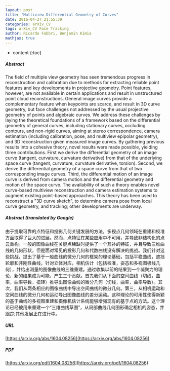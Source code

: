 ```yaml
---
layout: post
title: "Multiview Differential Geometry of Curves"
date: 2016-04-27 21:55:39
categories: arXiv_CV
tags: arXiv_CV Face Tracking
author: Ricardo Fabbri, Benjamin Kimia
mathjax: true
---
```


* content
{:toc}

##### Abstract
The field of multiple view geometry has seen tremendous progress in reconstruction and calibration due to methods for extracting reliable point features and key developments in projective geometry. Point features, however, are not available in certain applications and result in unstructured point cloud reconstructions. General image curves provide a complementary feature when keypoints are scarce, and result in 3D curve geometry, but face challenges not addressed by the usual projective geometry of points and algebraic curves. We address these challenges by laying the theoretical foundations of a framework based on the differential geometry of general curves, including stationary curves, occluding contours, and non-rigid curves, aiming at stereo correspondence, camera estimation (including calibration, pose, and multiview epipolar geometry), and 3D reconstruction given measured image curves. By gathering previous results into a cohesive theory, novel results were made possible, yielding three contributions. First we derive the differential geometry of an image curve (tangent, curvature, curvature derivative) from that of the underlying space curve (tangent, curvature, curvature derivative, torsion). Second, we derive the differential geometry of a space curve from that of two corresponding image curves. Third, the differential motion of an image curve is derived from camera motion and the differential geometry and motion of the space curve. The availability of such a theory enables novel curve-based multiview reconstruction and camera estimation systems to augment existing point-based approaches. This theory has been used to reconstruct a "3D curve sketch", to determine camera pose from local curve geometry, and tracking; other developments are underway.

##### Abstract (translated by Google)
由于提取可靠的点特征和投影几何关键发展的方法，多视点几何领域在重建和校准方面取得了巨大的进展。然而，点特征在某些应用中不可用，并导致非结构化的点云重构。一般的图像曲线在关键点稀缺时提供了一个互补的特征，并且导致三维曲线的几何形状，但是面对常见的投影几何和代数曲线没有解决的挑战。我们针对这些挑战，提出了基于一般曲线的微分几何的框架的理论基础，包括平稳曲线，遮挡轮廓和非刚性曲线，针对立体对应，相机估计（包括校准，姿态和多视图极线几何），并给出测量的图像曲线的三维重建。通过收集以前的结果到一个凝聚力的理论，新的结果成为可能，产生三个贡献。首先我们从下面的空间曲线（切线，曲率，曲率导数，扭转）推导出图像曲线的微分几何（切线，曲率，曲率导数）。其次，我们从两条相应的图像曲线中导出空间曲线的微分几何。第三，从相机运动和空间曲线的微分几何和运动导出图像曲线的差分运动。这种理论的可用性使得新颖的基于曲线的多视图重建和摄像机估计系统能够增强现有的基于点的方法。这个理论已经被用来重建一个“三维曲线草图”，从局部曲线几何图形确定相机的姿态，并跟踪;其他发展正在进行中。

##### URL
[https://arxiv.org/abs/1604.08256](https://arxiv.org/abs/1604.08256)

##### PDF
[https://arxiv.org/pdf/1604.08256](https://arxiv.org/pdf/1604.08256)

